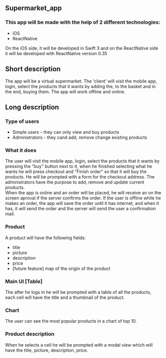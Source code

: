 ## Supermarket_app

### This app will be made with the help of 2 different technologies:
- iOS
- ReactNative

On the iOS side, it will be developed in Swift 3 and on the ReactNative side it will
be developed with ReactNative version 0.35

## Short description
The app will be a virtual supermarket.
The 'client' will visit the mobile app, login, select the products that it wants by adding the, to the basket and in the end, buying them. 
The app will work offline and online.

## Long description

### Type of users
- Simple users - they can only view and buy products
- Administrators - they cand add, remove change existing products

### What it does
The user will visit the mobile app, login, select the products that it wants by pressing the "buy" button next to it, when he finished selecting what he wants
he will press checkout and "Finish order" so that it will buy the products. He will be prompted with a form for the checkout address.
The administrators have the purpose to add, remove and update current products.   
When the app is online and an order will be placed, he will receive an on the screen aproval if the server confirms the order.
If the user is offline while he makes an order, the app will save the order until it has internet, and when it has, it will send the order and the server will send 
the user a confirmation mail.

### Product
A product will have the following fields:
- title
- picture
- description
- price
- [future feature] map of the origin of the product

### Main UI [Table]
The after he logs in he will be prompted with a table of all the products, each cell will have the title and a thumbnail of the product.

### Chart
The user can see the most popular products in a chart of top 10.

### Product description
When he selects a cell he will be prompted with a modal view which will have the title, picture, description, price.